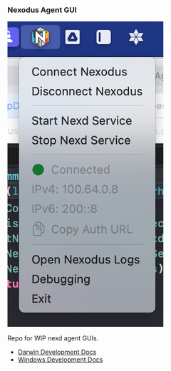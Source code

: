 ### Nexodus Agent GUI

![no-alt-text](docs/images/darwin-gui-usage-1.png)

Repo for WIP nexd agent GUIs.

- [Darwin Development Docs](./darwin/README.md)
- [Windows Development Docs](./windows/README.md)

